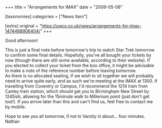 +++
title = "Arrangements for IMAX"
date = "2009-05-08"

[taxonomies]
categories = ["News Item"]

[extra]
original = "https://uwcs.co.uk/news/arrangements-for-imax-1474488906404/"
+++

Good afternoon\!

This is just a final note before tomorrow's trip to watch Star Trek tomorrow to confirm some final details. Hopefully, you've all bought your tickets by now (though there are still some available, according to their website). If you elected to collect your ticket from the box office, it might be advisable to make a note of the reference number before leaving tomorrow.  
As there is no allocated seating, if we wish to sit together we will probably need to arrive quite early, and as such we're meeting at the IMAX at 1300. If travelling from Coventry or Campus, I'd recommend the 1214 train from Canley train station, which should get you to Birmingham New Street by 1245ish, allowing for the 15minute walk to Millenium point (just don't get lost\!). If you arrive later than this and can't find us, feel free to contact me by mobile.

Hope to see you all tomorrow, if not in Varsity in about... four minutes.  
Nathan

